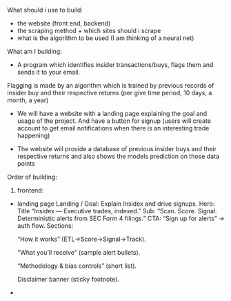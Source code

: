 What should i use to build:
- the website (front end, backend)
- the scraping method + which sites should i scrape
- what is the algorithm to be used (I am thinking of a neural net)


What am I building:
- A program which identifies insider transactions/buys, flags them and sends it to your email. 

Flagging is made by an algorithm which is trained by previous records of insider buy and their respective returns (per give time period, 10  days, a month, a year)

- We will have a website with a landing page explaining the goal and usage of the project. And have a button for signup (users will create account to get email notifications when there is an interesting trade happening) 

- The website will provide a database of previous insider buys and their respective returns and also shows the models prediction on those data points



Order of building:
1. frontend: 
- landing page Landing /
    Goal: Explain Insidex and drive signups.
    Hero: Title “Insidex — Executive trades, indexed.”
    Sub: “Scan. Score. Signal. Deterministic alerts from SEC Form 4 filings.”
    CTA: “Sign up for alerts” → auth flow.
    Sections:

    “How it works” (ETL→Score→Signal→Track).

    “What you’ll receive” (sample alert bullets).

    “Methodology & bias controls” (short list).

    Disclaimer banner (sticky footnote).

- 

